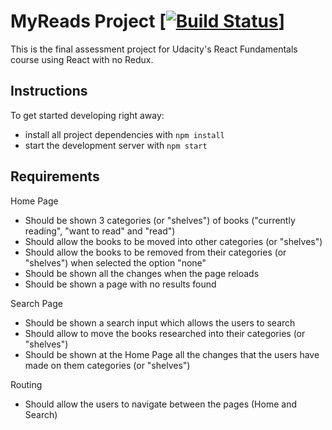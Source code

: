 # MyReads Project [[![Build Status](https://travis-ci.org/wesleyamaro/react-myreads-app.svg?branch=master)](https://travis-ci.org/wesleyamaro/react-myreads-app)]
This is the final assessment project for Udacity's React Fundamentals course using React with no Redux.

## Instructions
To get started developing right away:

* install all project dependencies with `npm install`
* start the development server with `npm start`

## Requirements
Home Page
* Should be shown 3 categories (or "shelves") of books ("currently reading", "want to read" and "read")
* Should allow the books to be moved into other categories (or "shelves")
* Should allow the books to be removed from their categories (or "shelves") when selected the option "none"
* Should be shown all the changes when the page reloads
* Should be shown a page with no results found

Search Page
* Should be shown a search input which allows the users to search
* Should allow to move the books researched into their categories (or "shelves")
* Should be shown at the Home Page all the changes that the users have made on them categories (or "shelves")

Routing
* Should allow the users to navigate between the pages (Home and Search)
